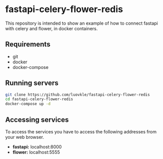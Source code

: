 # fastapi-celery-flower-redis

This repository is intended to show an example of how to connect fastapi with celery and flower, in docker containers.

## Requirements

- git
- docker
- docker-compose

## Running servers

```sh
git clone https://github.com/luovkle/fastapi-celery-flower-redis
cd fastapi-celery-flower-redis
docker-compose up -d
```

## Accessing services

To access the services you have to access the following addresses from your web browser.

- **fastapi:** localhost:8000
- **flower:** localhost:5555
